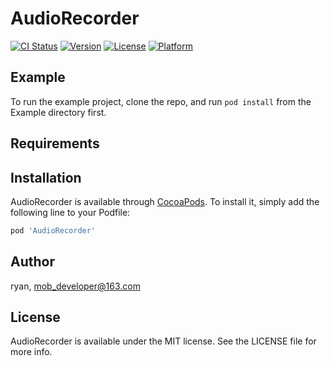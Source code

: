 # AudioRecorder

[![CI Status](https://img.shields.io/travis/ryan/AudioRecorder.svg?style=flat)](https://travis-ci.org/ryan/AudioRecorder)
[![Version](https://img.shields.io/cocoapods/v/AudioRecorder.svg?style=flat)](https://cocoapods.org/pods/AudioRecorder)
[![License](https://img.shields.io/cocoapods/l/AudioRecorder.svg?style=flat)](https://cocoapods.org/pods/AudioRecorder)
[![Platform](https://img.shields.io/cocoapods/p/AudioRecorder.svg?style=flat)](https://cocoapods.org/pods/AudioRecorder)

## Example

To run the example project, clone the repo, and run `pod install` from the Example directory first.

## Requirements

## Installation

AudioRecorder is available through [CocoaPods](https://cocoapods.org). To install
it, simply add the following line to your Podfile:

```ruby
pod 'AudioRecorder'
```

## Author

ryan, mob_developer@163.com

## License

AudioRecorder is available under the MIT license. See the LICENSE file for more info.

